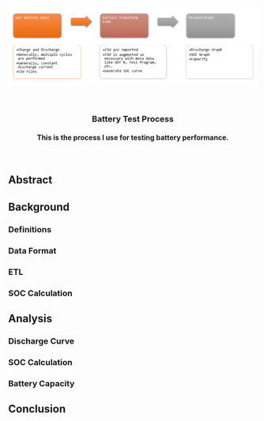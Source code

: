 <p align="center">
<img src="./Images/TestProcess.png" width="800"/>
</p>

<br>
<h3 align=center>Battery Test Process</h2>
<h4 align=center>This is the process I use for testing battery performance</a>.</h3>
<br>

## Abstract

## Background

### Definitions

### Data Format

### ETL


### SOC Calculation


## Analysis

### Discharge Curve


### SOC Calculation

### Battery Capacity


## Conclusion